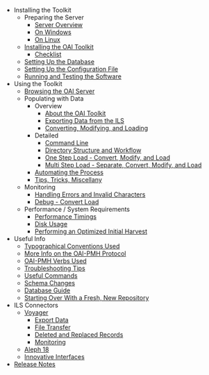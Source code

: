   * Installing the Toolkit
    * Preparing the Server
      * [Server Overview](ServerOverview.md)
      * [On Windows](ServerWindows.md)
      * [On Linux](ServerLinux.md)
    * [Installing the OAI Toolkit](ToolkitInstall.md)
      * [Checklist](QuickChecklist.md)
    * [Setting Up the Database](DatabaseSetup.md)
    * [Setting Up the Configuration File](ConfigfileSetup.md)
    * [Running and Testing the Software](TestSetup.md)
  * Using the Toolkit
    * [Browsing the OAI Server](BrowsingServer.md)
    * Populating with Data
      * Overview
        * [About the OAI Toolkit](AboutToolkit.md)
        * [Exporting Data from the ILS](IlsExport.md)
        * [Converting, Modifying, and Loading](ConvertModifyload.md)
      * Detailed
        * [Command Line](CommandLine.md)
        * [Directory Structure and Workflow](StructureandWorkflow.md)
        * [One Step Load - Convert, Modify, and Load](OnestepLoad.md)
        * [Multi Step Load - Separate, Convert, Modify, and Load](MultistepLoad.md)
      * [Automating the Process](ProcessAutomation.md)
      * [Tips, Tricks, Miscellany](MiscTips.md)
    * Monitoring
      * [Handling Errors and Invalid Characters](ErrorHandling.md)
      * [Debug - Convert Load](DebugconvertLoad.md)
    * Performance / System Requirements
      * [Performance Timings](Performance.md)
      * [Disk Usage](DiskUsage.md)
      * [Performing an Optimized Initial Harvest](OptimizedInitialHarvest.md)
  * Useful Info
    * [Typographical Conventions Used](TypographicalConventions.md)
    * [More Info on the OAI-PMH Protocol](MoreonProtocol.md)
    * [OAI-PMH Verbs Used](VerbsUsed.md)
    * [Troubleshooting Tips](TroubleshootingTips.md)
    * [Useful Commands](UsefulCommands.md)
    * [Schema Changes](SchemaChanges.md)
    * [Database Guide](DatabaseGuide.md)
    * [Starting Over With a Fresh, New Repository](StartingOver.md)
  * ILS Connectors
    * [Voyager](Voyager.md)
      * [Export Data](ExportData.md)
      * [File Transfer](FileTransfer.md)
      * [Deleted and Replaced Records](AlteredRecords.md)
      * [Monitoring](MonitoringVoyager.md)
    * [Aleph 18](AlephEighteen.md)
    * [Innovative Interfaces](InnovativeInterfaces.md)
  * [Release Notes](ReleaseNotes.md)
